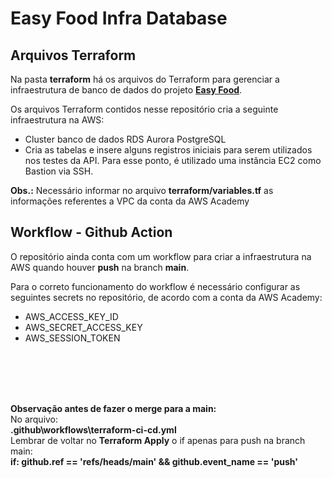 # Easy Food Infra Database

## Arquivos Terraform
Na pasta **terraform** há os arquivos do Terraform para gerenciar a infraestrutura de banco de dados do projeto **[Easy Food](https://github.com/5soat-acme/easy-food)**.

Os arquivos Terraform contidos nesse repositório cria a seguinte infraestrutura na AWS:
- Cluster banco de dados RDS Aurora PostgreSQL
- Cria as tabelas e insere alguns registros iniciais para serem utilizados nos testes da API. Para esse ponto, é utilizado uma instância EC2 como Bastion via SSH.

**Obs.:** Necessário informar no arquivo **terraform/variables.tf** as informações referentes a VPC da conta da AWS Academy

## Workflow - Github Action
O repositório ainda conta com um workflow para criar a infraestrutura na AWS quando houver **push** na branch **main**.

Para o correto funcionamento do workflow é necessário configurar as seguintes secrets no repositório, de acordo com a conta da AWS Academy:
- AWS_ACCESS_KEY_ID
- AWS_SECRET_ACCESS_KEY
- AWS_SESSION_TOKEN


<br>
<br>
<br>
<br>

**Observação antes de fazer o merge para a main:** <br>
No arquivo: <br>
**.github\workflows\terraform-ci-cd.yml** <br>
Lembrar de voltar no **Terraform Apply** o if apenas para push na branch main:<br>
**if: github.ref == 'refs/heads/main' && github.event_name == 'push'**